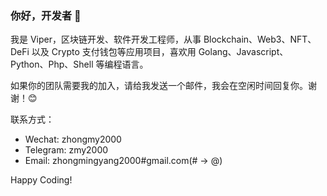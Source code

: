 ### 你好，开发者 👋

我是 Viper，区块链开发、软件开发工程师，从事 Blockchain、Web3、NFT、DeFi 以及 Crypto 支付钱包等应用项目，喜欢用 Golang、Javascript、Python、Php、Shell 等编程语言。

如果你的团队需要我的加入，请给我发送一个邮件，我会在空闲时间回复你。谢谢！😊

联系方式：

- Wechat: zhongmy2000
- Telegram: zmy2000
- Email: zhongmingyang2000#gmail.com(# -> @)

Happy Coding!
